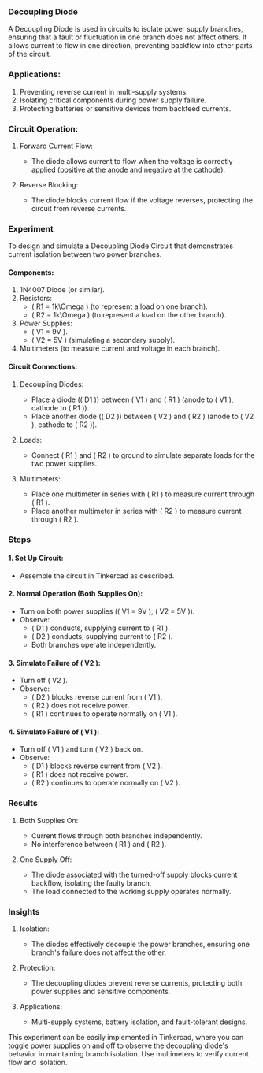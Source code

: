### Decoupling Diode

A Decoupling Diode is used in circuits to isolate power supply branches, ensuring that a fault or fluctuation in one branch does not affect others. It allows current to flow in one direction, preventing backflow into other parts of the circuit.

### Applications:

1. Preventing reverse current in multi-supply systems.
2. Isolating critical components during power supply failure.
3. Protecting batteries or sensitive devices from backfeed currents.

### Circuit Operation:

1. Forward Current Flow:
   - The diode allows current to flow when the voltage is correctly applied (positive at the anode and negative at the cathode).

2. Reverse Blocking:
   - The diode blocks current flow if the voltage reverses, protecting the circuit from reverse currents.

### Experiment

To design and simulate a Decoupling Diode Circuit that demonstrates current isolation between two power branches.

#### Components:

1. 1N4007 Diode (or similar).
2. Resistors:
   - \( R1 = 1k\Omega \) (to represent a load on one branch).
   - \( R2 = 1k\Omega \) (to represent a load on the other branch).
3. Power Supplies:
   - \( V1 = 9V \).
   - \( V2 = 5V \) (simulating a secondary supply).
4. Multimeters (to measure current and voltage in each branch).

#### Circuit Connections:

1. Decoupling Diodes:
   - Place a diode (\( D1 \)) between \( V1 \) and \( R1 \) (anode to \( V1 \), cathode to \( R1 \)).
   - Place another diode (\( D2 \)) between \( V2 \) and \( R2 \) (anode to \( V2 \), cathode to \( R2 \)).

2. Loads:
   - Connect \( R1 \) and \( R2 \) to ground to simulate separate loads for the two power supplies.

3. Multimeters:
   - Place one multimeter in series with \( R1 \) to measure current through \( R1 \).
   - Place another multimeter in series with \( R2 \) to measure current through \( R2 \).

### Steps

#### 1. Set Up Circuit:

   - Assemble the circuit in Tinkercad as described.

#### 2. Normal Operation (Both Supplies On):

   - Turn on both power supplies (\( V1 = 9V \), \( V2 = 5V \)).
   - Observe:
     - \( D1 \) conducts, supplying current to \( R1 \).
     - \( D2 \) conducts, supplying current to \( R2 \).
     - Both branches operate independently.

#### 3. Simulate Failure of \( V2 \):

   - Turn off \( V2 \).
   - Observe:
     - \( D2 \) blocks reverse current from \( V1 \).
     - \( R2 \) does not receive power.
     - \( R1 \) continues to operate normally on \( V1 \).

#### 4. Simulate Failure of \( V1 \):

   - Turn off \( V1 \) and turn \( V2 \) back on.
   - Observe:
     - \( D1 \) blocks reverse current from \( V2 \).
     - \( R1 \) does not receive power.
     - \( R2 \) continues to operate normally on \( V2 \).

### Results

1. Both Supplies On:
   - Current flows through both branches independently.
   - No interference between \( R1 \) and \( R2 \).

2. One Supply Off:
   - The diode associated with the turned-off supply blocks current backflow, isolating the faulty branch.
   - The load connected to the working supply operates normally.

### Insights

1. Isolation:
   - The diodes effectively decouple the power branches, ensuring one branch's failure does not affect the other.

2. Protection:
   - The decoupling diodes prevent reverse currents, protecting both power supplies and sensitive components.

3. Applications:
   - Multi-supply systems, battery isolation, and fault-tolerant designs.

This experiment can be easily implemented in Tinkercad, where you can toggle power supplies on and off to observe the decoupling diode's behavior in maintaining branch isolation. Use multimeters to verify current flow and isolation.
